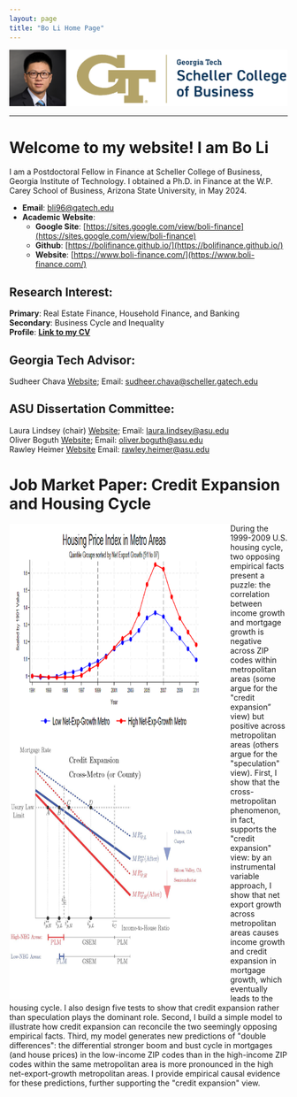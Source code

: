 ```yaml
---
layout: page
title: "Bo Li Home Page"
---
```


<img src="/images/BoLiHeadshot_GTSchellerCollegeOfBusiness.png" alt="Alt Text" width="840">
            
    
---
           
# Welcome to my website! I am Bo Li
I am a Postdoctoral Fellow in Finance at Scheller College of Business, Georgia Institute of Technology. I obtained a Ph.D. in Finance at the W.P. Carey School of Business, Arizona State University, in May 2024.  
* __Email__: [bli96@gatech.edu](bli96@gatech.edu)
* __Academic Website__:   
    * __Google Site__: [https://sites.google.com/view/boli-finance](https://sites.google.com/view/boli-finance)    
    * __Github__: [https://bolifinance.github.io/](https://bolifinance.github.io/)    
    * __Website__: [https://www.boli-finance.com/](https://www.boli-finance.com/)    
      
## Research Interest:
__Primary__: Real Estate Finance, Household Finance, and Banking    
__Secondary__: Business Cycle and Inequality     
__Profile__: [**Link to my CV**](/files/CV_Complete_BoLi_Aug2024[GoogleSite]_FullVersion.pdf)     

## Georgia Tech Advisor:   
Sudheer Chava [Website](https://www.scheller.gatech.edu/directory/faculty/chava/index.html); Email: sudheer.chava@scheller.gatech.edu  

## ASU Dissertation Committee:   
Laura Lindsey (chair) [Website](https://search.asu.edu/profile/642883); Email: laura.lindsey@asu.edu  
Oliver Boguth [Website](https://search.asu.edu/profile/1603892); Email: oliver.boguth@asu.edu  
Rawley Heimer [Website](https://search.asu.edu/profile/4304866) Email: rawley.heimer@asu.edu      



# Job Market Paper: Credit Expansion and Housing Cycle     

<img align="left" src="/images/1st_Paint_JMP_HousePrice_And_Model_LongImage.png" alt="Alt Text" width="400" height="860"> 
During the 1999-2009 U.S. housing cycle, two opposing empirical facts present a puzzle: the correlation between income growth and mortgage growth is negative across ZIP codes within metropolitan areas (some argue for the "credit expansion” view) but positive across metropolitan areas (others argue for the "speculation" view). First, I show that the cross-metropolitan phenomenon, in fact, supports the "credit expansion" view: by an instrumental variable approach, I show that net export growth across metropolitan areas causes income growth and credit expansion in mortgage growth, which eventually leads to the housing cycle. I also design five tests to show that credit expansion rather than speculation plays the dominant role. Second, I build a simple model to illustrate how credit expansion can reconcile the two seemingly opposing empirical facts. Third, my model generates new predictions of "double differences": the differential stronger boom and bust cycle in mortgages (and house prices) in the low-income ZIP codes than in the high-income ZIP codes within the same metropolitan area is more pronounced in the high net-export-growth metropolitan areas. I provide empirical causal evidence for these predictions, further supporting the "credit expansion" view.              

